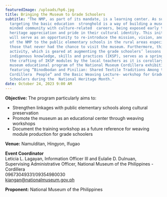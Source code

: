 ```yaml
---
featuredImage: /uploads/hp6.jpg
title: Bringing the Museum to Grade Schoolers
subtitle: "The NMP, as part of its mandate, is a learning center. As such,
  targeting the basic education  stronghold is a way of building a museum-
  minded community with culture-related  careers, being exposed early to
  heritage appreciation and pride in their cultural identity. This initiative
  will serve as an opportunity to re-introduce the mission, vision, and mandates
  of the NMP to the public elementary schools in the rural areas especially
  those that never had the chance to visit the museum. Furthermore, this
  activity, which is geared at augmenting the grade schoolers’ lessons on
  indigenous knowledge, skills and practices (IKSP), serves as a springboard for
  the crafting of IKSP modules by the local teachers as it is corollary to the
  museum educational program of the National Museum Cordillera exhibition
  featuring “Binodbodan and Pinilian: Shared Textile Traditions Among the
  Cordillera  People” and the Basic Weaving Lecture- workshop for Grade
  Schoolers during the  National Heritage Month."
date: October 24, 2023 9:00 AM
---
```

<!--StartFragment-->

**O﻿bjective:** The program particularly aims to:

* Strengthen linkages with public elementary schools along cultural preservation
* Promote the museum as an educational center through weaving workshops
* Document the training workshop as a future reference for weaving module production for grade schoolers

**V﻿enue:** Namulditan, Hingyon, Ifugao

**E﻿vent Coordinator**\
Leticia L. Lagayan, Information Officer III
and Eulalie D. Dulnuan, Supervising Administrative Officer,
National Museum of the Philippines - Cordillera\
09673049331/09354980030\
kiangan@nationalmuseum.gov.ph

**P﻿roponent:** National Museum of the Philippines

<!--EndFragment-->